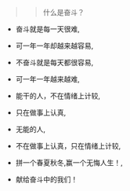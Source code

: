 >>什么是奋斗？

- 奋斗就是每一天很难,

- 可一年一年却越来越容易,

- 不奋斗就是每天都很容易,

- 可一年一年越来越难,

- 能干的人，不在情绪上计较,

- 只在做事上认真,    

- 无能的人,    

- 不在做事上认真，只在情绪上计较,    

- 拼一个春夏秋冬,赢一个无悔人生！,    

- 献给奋斗中的我们！
